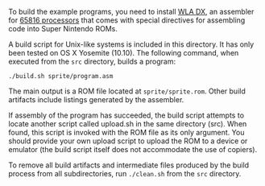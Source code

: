 To build the example programs, you need to install [WLA DX](http://www.villehelin.com/wla.html), an assembler for [65816 processors](https://en.wikipedia.org/wiki/WDC_65816/65802) that comes with special directives for assembling code into Super Nintendo ROMs.

A build script for Unix-like systems is included in this directory. It has only been tested on OS X Yosemite (10.10). The following command, when executed from the `src` directory, builds a program:

    ./build.sh sprite/program.asm

The main output is a ROM file located at `sprite/sprite.rom`. Other build artifacts include listings generated by the assembler.

If assembly of the program has succeeded, the build script attempts to locate another script called upload.sh in the same directory (src). When found, this script is invoked with the ROM file as its only argument. You should provide your own upload script to upload the ROM to a device or emulator (the build script itself does not accommodate the use of copiers).

To remove all build artifacts and intermediate files produced by the build process from all subdirectories, run `./clean.sh` from the `src` directory.
